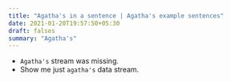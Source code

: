 ```yaml
---
title: "Agatha's in a sentence | Agatha's example sentences"
date: 2021-01-20T19:57:50+05:30
draft: falses
summary: "Agatha's"
---
```

- `Agatha's` stream was missing.
- Show me just `agatha's` data stream.
                 
